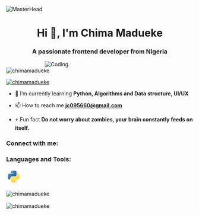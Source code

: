 ![MasterHead](https://b1410584.smushcdn.com/1410584/wp-content/uploads/2023/01/SWD_Blog_Banner_-_Front-end_Web_Developer_101.jpg?lossy=0&strip=1&webp=1)
<h1 align="center">Hi 👋, I'm Chima Madueke</h1>
<h3 align="center">A passionate frontend developer from Nigeria</h3>
<img align="right" alt="Coding" width="400" src="https://camo.githubusercontent.com/cae12fddd9d6982901d82580bdf321d81fb299141098ca1c2d4891870827bf17/68747470733a2f2f6d69726f2e6d656469756d2e636f6d2f6d61782f313336302f302a37513379765349765f7430696f4a2d5a2e676966"


<p align="left"> <img src="https://komarev.com/ghpvc/?username=chimamadueke&label=Profile%20views&color=0e75b6&style=flat" alt="chimamadueke" /> </p>

<p align="left"> <a href="https://github.com/ryo-ma/github-profile-trophy"><img src="https://github-profile-trophy.vercel.app/?username=chimamadueke" alt="chimamadueke" /></a> </p>

- 🌱 I’m currently learning **Python, Algorithms and Data structure, UI/UX**

- 📫 How to reach me **jc095660@gmail.com**

- ⚡ Fun fact **Do not worry about zombies, your brain constantly feeds on itself.**

<h3 align="left">Connect with me:</h3>
<p align="left">
</p>

<h3 align="left">Languages and Tools:</h3>
<p align="left"> <a href="https://www.python.org" target="_blank" rel="noreferrer"> <img src="https://raw.githubusercontent.com/devicons/devicon/master/icons/python/python-original.svg" alt="python" width="40" height="40"/> </a> </p>

<p><img align="center" src="https://github-readme-stats.vercel.app/api/top-langs?username=chimamadueke&show_icons=true&locale=en&layout=compact" alt="chimamadueke" /></p>

<p><img align="center" src="https://github-readme-streak-stats.herokuapp.com/?user=chimamadueke&" alt="chimamadueke" /></p>
